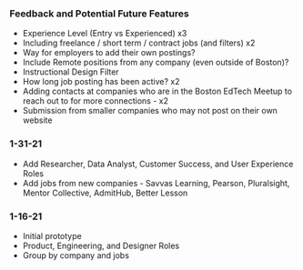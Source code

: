 ### Feedback and Potential Future Features

- Experience Level (Entry vs Experienced) x3
- Including freelance / short term / contract jobs (and filters) x2
- Way for employers to add their own postings?
- Include Remote positions from any company (even outside of Boston)?
- Instructional Design Filter
- How long job posting has been active? x2
- Adding contacts at companies who are in the Boston EdTech Meetup to reach out to for more connections - x2
- Submission from smaller companies who may not post on their own website

### 1-31-21

- Add Researcher, Data Analyst, Customer Success, and User Experience Roles
- Add jobs from new companies - Savvas Learning, Pearson, Pluralsight, Mentor Collective, AdmitHub, Better Lesson

### 1-16-21

- Initial prototype
- Product, Engineering, and Designer Roles
- Group by company and jobs
